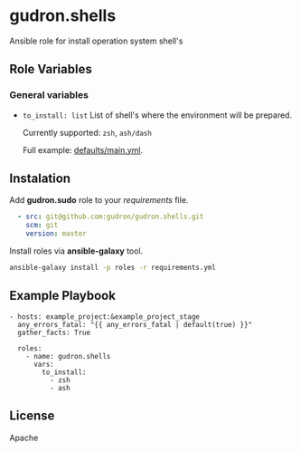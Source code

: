 gudron.shells
=============

Ansible role for install operation system shell's

Role Variables
--------------

### General variables
  * `to_install: list`
    List of shell's where the environment will be prepared.

    Currently supported: `zsh`, `ash/dash`

    Full example: [defaults/main.yml](defaults/main.yml).

Instalation
-----------

Add **gudron.sudo** role to your *requirements* file.

```yaml
  - src: git@github.com:gudron/gudron.shells.git
    scm: git
    version: master
```

Install roles via **ansible-galaxy** tool.

```bash
ansible-galaxy install -p roles -r requirements.yml
```

Example Playbook
----------------

    - hosts: example_project:&example_project_stage
      any_errors_fatal: "{{ any_errors_fatal | default(true) }}"
      gather_facts: True

      roles:
        - name: gudron.shells
          vars: 
            to_install:
              - zsh
              - ash

License
-------

Apache